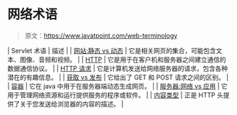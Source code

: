# 网络术语

> 原文：<https://www.javatpoint.com/web-terminology>

| Servlet 术语 | 描述 |
| [网站:静态 vs 动态](website-static-vs-dynamic) | 它是相关网页的集合，可能包含文本、图像、音频和视频。 |
| [HTTP](http) | 它是用于在客户机和服务器之间建立通信的数据通信协议。 |
| [HTTP 请求](http-requests) | 它是计算机发送给网络服务器的请求，包含各种潜在的有趣信息。 |
| [获取 vs 发布](get-vs-post) | 它给出了 GET 和 POST 请求之间的区别。 |
| [容器](container) | 它在 java 中用于在服务器端动态生成网页。 |
| [服务器:网络 vs 应用](server-web-vs-application) | 它用于管理网络资源和运行提供服务的程序或软件。 |
| [内容类型](content-type) | 正是 HTTP 头提供了关于您发送给浏览器的内容的描述。 |